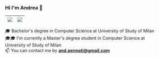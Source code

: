 ### Hi I'm Andrea 👋

<img src="https://github-readme-stats.vercel.app/api?username=ndrep&show_icons=true&theme=radical"/>|<img src="https://github-readme-stats.vercel.app/api/top-langs/?username=ndrep&theme=radical&layout=compact"/>|
|---|---|

🎓 Bachelor's degree in Computer Science at University of Study of Milan <br>
🎓🎓 I'm currently a Master's degree student in Computer Science at University of Study of Milan <br>
📫 You can contact me by **and.pennati@gmail.com** <br>


<!--
**ndrep/ndrep** is a ✨ _special_ ✨ repository because its `README.md` (this file) appears on your GitHub profile.

Here are some ideas to get you started:

- 🔭 I’m currently working on ...
- 🌱 I’m currently learning ...
- 👯 I’m looking to collaborate on ...
- 🤔 I’m looking for help with ...
- 💬 Ask me about ...
- 📫 How to reach me: ...
- 😄 Pronouns: ...
- ⚡ Fun fact: ...
-->

